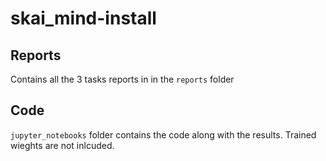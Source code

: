 # skai_mind-install

## Reports

Contains all the 3 tasks reports in  in the ```reports``` folder


## Code

```jupyter_notebooks``` folder contains the code along with the results. Trained wieghts are not inlcuded.
